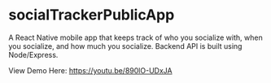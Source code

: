 # socialTrackerPublicApp
A React Native mobile app that keeps track of who you socialize with, when you socialize, and how much you socialize. Backend API is built using Node/Express.

View Demo Here: https://youtu.be/890lO-UDxJA
